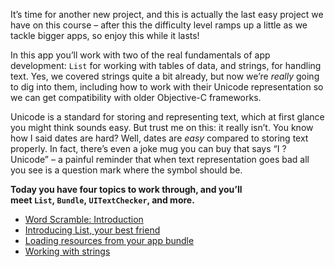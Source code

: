 It’s time for another new project, and this is actually the last easy project we have on this course – after this the difficulty level ramps up a little as we tackle bigger apps, so enjoy this while it lasts!

In this app you’ll work with two of the real fundamentals of app development: `List` for working with tables of data, and strings, for handling text. Yes, we covered strings quite a bit already, but now we’re _really_ going to dig into them, including how to work with their Unicode representation so we can get compatibility with older Objective-C frameworks.

Unicode is a standard for storing and representing text, which at first glance you might think sounds easy. But trust me on this: it really isn’t. You know how I said dates are hard? Well, dates are _easy_ compared to storing text properly. In fact, there’s even a joke mug you can buy that says “I ? Unicode” – a painful reminder that when text representation goes bad all you see is a question mark where the symbol should be.

**Today you have four topics to work through, and you’ll meet `List`, `Bundle`, `UITextChecker`, and more.**

- [Word Scramble: Introduction](https://www.hackingwithswift.com/books/ios-swiftui/word-scramble-introduction)
- [Introducing List, your best friend](https://www.hackingwithswift.com/books/ios-swiftui/introducing-list-your-best-friend)
- [Loading resources from your app bundle](https://www.hackingwithswift.com/books/ios-swiftui/loading-resources-from-your-app-bundle)
- [Working with strings](https://www.hackingwithswift.com/books/ios-swiftui/working-with-strings)